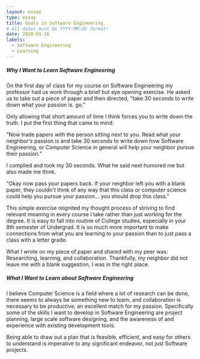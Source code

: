 ```yaml
---
layout: essay
type: essay
title: Goals in Software Engineering
# All dates must be YYYY-MM-DD format!
date: 2018-01-16
labels:
  - Software Engineering
  - Learning
---
```


##### Why I Want to Learn Software Engineering #####

On the first day of class for my course on Software Engineering my professor had us work through a brief but eye opening exercise. He asked us to take out a piece of paper and then directed, "take 30 seconds to write down what your passion is. go." 

Only allowing that short amount of time I think forces you to write down the truth. I put the first thing that came to mind.

"Now trade papers with the person sitting next to you. Read what your neighbor's passion is and take 30 seconds to write down how Software Engineering, or Computer Science in general will help your neighbor pursue their passion." 

I complied and took my 30 seconds. What he said next humored me but also made me think.

"Okay now pass your papers back. If your neighbor left you with a blank paper, they couldn't think of any way that this class or computer science could help you pursue your passion... you should drop this class."

This simple exercise reignited my thought process of striving to find relevant meaning in every course I take rather than just working for the degree. It is easy to fall into routine of College studies, especially in your 8th semester of Undergrad. It is so much more important to make connections from what you are learning to your passion than to just pass a class with a letter grade. 

What I wrote on my piece of paper and shared with my peer was: Researching, learning, and collaboration. Thankfully, my neighbor did not leave me with a blank suggestion, I was in the right place.

##### What I Want to Learn about Software Engineering #####

I believe Computer Science is a field where a lot of research can be done, there seems to always be something new to learn, and collaboration is necessary to be productive, an excellent match for my passion. Specifically some of the skills I want to develop in Software Engineering are project planning, large scale software designing, and the awareness of and experience with existing development tools.

Being able to draw out a plan that is feasible, efficient, and easy for others to understand is imperative to any significant endeavor, not just Software projects. 
